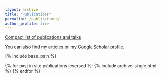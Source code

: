 ```yaml
---
layout: archive
title: "Publications"
permalink: /publications/
author_profile: true
---
```


[Compact list of publications and talks](/publicationList)

<!--{% if author.googlescholar %}-->
You can also find my articles on <u><a href="{{author.googlescholar}}">my Google Scholar profile</a>.</u>
<!--{% endif %}-->

{% include base_path %}

{% for post in site.publications reversed %}
  {% include archive-single.html %}
{% endfor %}
